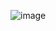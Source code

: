 ![image](C:\Users\61495\Desktop\report_code\model_report\data\statis\graph\idpdlold86_p_external\all分箱统计.png)
